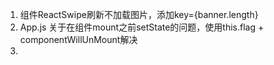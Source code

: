 1. 组件ReactSwipe刷新不加载图片，添加key={banner.length}
2. App.js 关于在组件mount之前setState的问题，使用this.flag + componentWillUnMount解决
3. 
